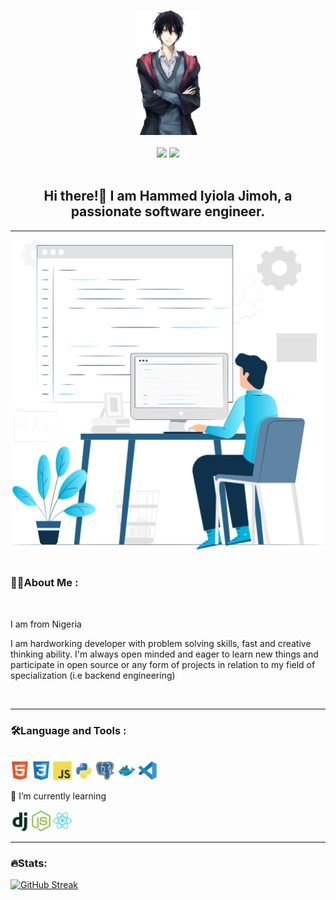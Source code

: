 <br></br>

<div align="">
<div id="header" align="center">
    <img src="./picture/me2.png" height="200" />
</div>
<br>

<!-- <hr> -->
<div id="badges" align="center">
    <a href="www.linkedin.com/in/hammed-jimoh-a61887236"><img src="https://img.shields.io/badge/LinkedIn-blue?logo=linkedin&logoColor=white&style=for-the-badge" /></a>
    <a href="https://twitter.com/iyiola_gmore"><img src="https://img.shields.io/badge/Twitter-blue?logo=twitter&logoColor=white&style=for-the-badge" /></a>
</div>
<br>

<h2 align="center">Hi there!👋 I am <strong>Hammed Iyiola Jimoh</strong>, a passionate software engineer.</h2>

---

<div align="center">
  <img src="./picture/scalability-benefits.svg" max-height="200"/>
</div>

<br>

### **👨‍💻About Me :**

<br>
 
<p>I am from Nigeria</p>
<p>
 I am hardworking developer with problem solving skills, fast and creative thinking ability. I'm always open minded and eager to learn new things and participate in open source or any form of projects in relation to my field of specialization (i.e backend engineering)
</p>

  <br>

---

### **🛠️Language and Tools :**

  <br>

  <img src="./picture/html5.svg" width=30 >
  <img src="./picture/css.svg" width=30 >
  <img src="./picture/js.svg" width=30 >
  <img src="./picture/python.svg" height=30 >
  <img src="./picture/postgresql.svg" width=30 >
  <img src="./picture/docker.svg" width=30 >
  <img src="./picture/vscode.svg" width=30 >
   
   <br>
<p>🌱 I’m currently learning</p>
<img src="./picture/django.svg" width=30 >
<img src="./picture/nodejs-icon.svg" width=30 >
<img src="./picture/react-2.svg" width=30 >

---

### **🔥Stats:**

[![GitHub Streak](http://github-readme-streak-stats.herokuapp.com?user=IyiolaJay&theme=radical&hide_border=true&date_format=j%20M%5B%20Y%5D)](https://git.io/streak-stats)

## <br>
